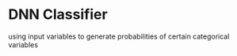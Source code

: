# DNN Classifier 
using input variables to generate probabilities of certain categorical variables

